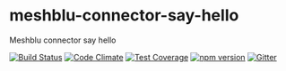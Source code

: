 # meshblu-connector-say-hello
Meshblu connector say hello

[![Build Status](https://travis-ci.org/octoblu/meshblu-connector-say-hello.svg?branch=master)](https://travis-ci.org/octoblu/meshblu-connector-say-hello)
[![Code Climate](https://codeclimate.com/github/octoblu/meshblu-connector-say-hello/badges/gpa.svg)](https://codeclimate.com/github/octoblu/meshblu-connector-say-hello)
[![Test Coverage](https://codeclimate.com/github/octoblu/meshblu-connector-say-hello/badges/coverage.svg)](https://codeclimate.com/github/octoblu/meshblu-connector-say-hello)
[![npm version](https://badge.fury.io/js/meshblu-connector-say-hello.svg)](http://badge.fury.io/js/meshblu-connector-say-hello)
[![Gitter](https://badges.gitter.im/octoblu/help.svg)](https://gitter.im/octoblu/help)
